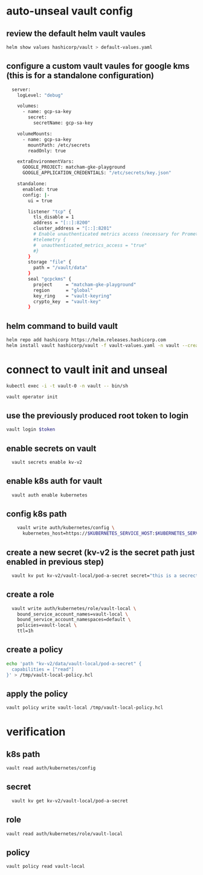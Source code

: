 # auto-unseal vault config

## review the default helm vault vaules
```sh 
helm show values hashicorp/vault > default-values.yaml
```
## configure a custom vault vaules for google kms (this is for a standalone configuration)
```sh 
  server:
    logLevel: "debug"

    volumes:
      - name: gcp-sa-key
        secret:
          secretName: gcp-sa-key

    volumeMounts:
      - name: gcp-sa-key
        mountPath: /etc/secrets
        readOnly: true

    extraEnvironmentVars:
      GOOGLE_PROJECT: matcham-gke-playground
      GOOGLE_APPLICATION_CREDENTIALS: "/etc/secrets/key.json"

    standalone:
      enabled: true
      config: |-
        ui = true

        listener "tcp" {
          tls_disable = 1
          address = "[::]:8200"
          cluster_address = "[::]:8201"
          # Enable unauthenticated metrics access (necessary for Prometheus Operator)
          #telemetry {
          #  unauthenticated_metrics_access = "true"
          #}
        }
        storage "file" {
          path = "/vault/data"
        }
        seal "gcpckms" {
          project     = "matcham-gke-playground"
          region      = "global"
          key_ring    = "vault-keyring"
          crypto_key  = "vault-key"
        }
```

## helm command to build vault

```sh
helm repo add hashicorp https://helm.releases.hashicorp.com
helm install vault hashicorp/vault -f vault-values.yaml -n vault --create-namespace
```
# connect to vault init and unseal
```sh
kubectl exec -i -t vault-0 -n vault -- bin/sh
```
```sh
vault operator init
```
## use the previously produced root token to login
```sh
vault login $token
```

## enable secrets on vault
```sh
  vault secrets enable kv-v2
```

## enable k8s auth for vault
```sh
  vault auth enable kubernetes
```

## config k8s path
```sh
    vault write auth/kubernetes/config \
      kubernetes_host=https://$KUBERNETES_SERVICE_HOST:$KUBERNETES_SERVICE_PORT
```

## create a new secret (kv-v2 is the secret path just enabled in previous step)
```sh
  vault kv put kv-v2/vault-local/pod-a-secret secret="this is a secrect stored in vault and exported with vault injector"
```

## create a role 
```sh
  vault write auth/kubernetes/role/vault-local \
    bound_service_account_names=vault-local \
    bound_service_account_namespaces=default \
    policies=vault-local \
    ttl=1h  
```

## create a policy
```sh
echo 'path "kv-v2/data/vault-local/pod-a-secret" {
  capabilities = ["read"]
}' > /tmp/vault-local-policy.hcl
```

## apply the policy
```sh
vault policy write vault-local /tmp/vault-local-policy.hcl
```





# verification

## k8s path
```sh
vault read auth/kubernetes/config
```

## secret
```sh
  vault kv get kv-v2/vault-local/pod-a-secret
```

## role
```sh
vault read auth/kubernetes/role/vault-local
```

## policy
```sh
vault policy read vault-local
```